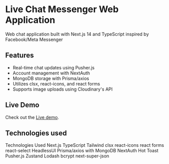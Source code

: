 # Live Chat Messenger Web Application

Web chat application built with Next.js 14 and TypeScript inspired by Facebook/Meta Messenger

## Features

- Real-time chat updates using Pusher.js
- Account management with NextAuth
- MongoDB storage with Prisma/axios
- Utilizes clsx, react-icons, and react forms
- Supports image uploads using Cloudinary's API

## Live Demo

Check out the [Live demo](https://chatapp-seven-silk.vercel.app/).

## Technologies used

Technologies Used
Next.js
TypeScript
Tailwind
clsx
react-icons
react forms
react-select
HeadlessUI
Prisma/axios with MongoDB
NextAuth
Hot Toast
Pusher.js
Zustand
Lodash
bcrypt
next-super-json
